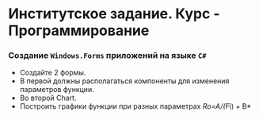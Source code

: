 # Институтское задание. Курс - Программирование  

### Создание `Windows.Forms` приложений на языке `C#`

- Создайте 2 формы.  
- В первой должны располагаться компоненты для изменения параметров функции.  
- Во второй Chart.  
- Построить графики функции при разных параметрах  *Ro=A/(F*i) + B*
